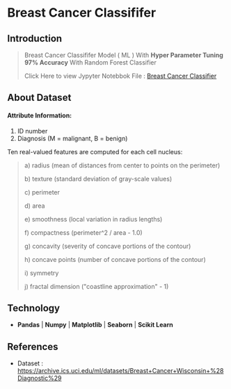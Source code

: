 # Breast Cancer Classififer

## Introduction
> Breast Cancer Classififer Model ( ML ) With **Hyper Parameter Tuning 97% Accuracy** With Random Forest Classifier
> 
> Click Here to view Jypyter Notebbok File :  [Breast Cancer Classifier](https://github.com/Nsadaa/Breast-Cancer-Classififer/blob/main/breast-cancer-clasiffier.ipynb)

## About Dataset

#### Attribute Information:

1) ID number
2) Diagnosis (M = malignant, B = benign)

Ten real-valued features are computed for each cell nucleus:

>a) radius (mean of distances from center to points on the perimeter)
>
>b) texture (standard deviation of gray-scale values)
>
>c) perimeter
>
>d) area
>
>e) smoothness (local variation in radius lengths)
>
>f) compactness (perimeter^2 / area - 1.0)
>
>g) concavity (severity of concave portions of the contour)
>
>h) concave points (number of concave portions of the contour)
>
>i) symmetry
>
>j) fractal dimension ("coastline approximation" - 1)

## Technology
- **Pandas** | **Numpy** | **Matplotlib** | **Seaborn** | **Scikit Learn**

## References

- Dataset : https://archive.ics.uci.edu/ml/datasets/Breast+Cancer+Wisconsin+%28Diagnostic%29 
